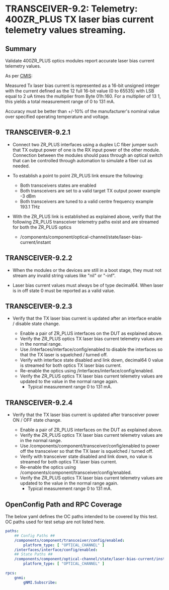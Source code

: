# TRANSCEIVER-9.2: Telemetry: 400ZR_PLUS TX laser bias current telemetry values streaming. 

## Summary

Validate 400ZR_PLUS optics modules report accurate laser bias current telemetry
values.

As per [CMIS](https://www.oiforum.com/wp-content/uploads/CMIS3p0_Third_Party_Spec.pdf):

Measured Tx laser bias current is represented as a 16-bit unsigned integer with
the current defined as the 12 full 16-bit value (0 to 65535) with LSB equal to
2 uA times the multiplier from Byte 01h:160. For a multiplier of 13 1,
this yields a total measurement range of 0 to 131 mA.

Accuracy must be better than +/-10% of the manufacturer's nominal value over
specified operating temperature and voltage.


## TRANSCEIVER-9.2.1

*   Connect two ZR_PLUS interfaces using a duplex LC fiber jumper such that TX
    output power of one is the RX input power of the other module. Connection
    between the modules should pass through an optical switch that can be
    controlled through automation to simulate a fiber cut as needed.
*   To establish a point to point ZR_PLUS link ensure the following:
      * Both transceivers states are enabled
      * Both transceivers are set to a valid target TX output power
        example -3 dBm
      * Both transceivers are tuned to a valid centre frequency
        example 193.1 THz
*   With the ZR_PLUS link is established as explained above, verify that the
    following ZR_PLUS transceiver telemetry paths exist and are streamed for both
    the ZR_PLUS optics

    *   /components/component/optical-channel/state/laser-bias-current/instant


## TRANSCEIVER-9.2.2

*   When the modules or the devices are still in a boot stage, they must not
    stream any invalid string values like "nil" or "-inf".

*   Laser bias current values must always be of type decimal64.
    When laser is in off state 0 must be reported as a valid value.

## TRANSCEIVER-9.2.3

*   Verify that the TX laser bias current is updated after an interface
    enable / disable state change.

    *   Enable a pair of ZR_PLUS interfaces on the DUT as explained above.
    *   Verify the ZR_PLUS optics TX laser bias current telemetry values are
        in the normal range.
    *   Use /interfaces/interface/config/enabled to disable the interfaces so
        that the TX laser is squelched / turned off.
    *   Verify with interface state disabled and link down, decimal64 0 value
        is streamed for both optics TX laser bias current.
    *   Re-enable the optics using /interfaces/interface/config/enabled.
    *   Verify the ZR_PLUS optics TX laser bias current telemetry values are
        updated to the value in the normal range again.
        * Typical measurement range 0 to 131 mA.

## TRANSCEIVER-9.2.4

*   Verify that the TX laser bias current is updated after transceiver power
    ON / OFF state change.

    *   Enable a pair of ZR_PLUS interfaces on the DUT as explained above.
    *   Verify the ZR_PLUS optics TX laser bias current telemetry values are
        in the normal range.
    *   Use /components/component/transceiver/config/enabled to power off the
        transceiver so that the TX laser is squelched / turned off.
    *   Verify with transceiver state disabled and link down, no value
        is streamed for both optics TX laser bias current.
    *   Re-enable the optics using
        /components/component/transceiver/config/enabled.
    *   Verify the ZR_PLUS optics TX laser bias current telemetry values are
        updated to the value in the normal range again.
        * Typical measurement range 0 to 131 mA.

## OpenConfig Path and RPC Coverage

The below yaml defines the OC paths intended to be covered by this test.  OC paths used for test setup are not listed here.

```yaml
paths:
    ## Config Paths ##
    /components/component/transceiver/config/enabled:
        platform_type: [ "OPTICAL_CHANNEL" ]
    /interfaces/interface/config/enabled:
    ## State Paths ##
    /components/component/optical-channel/state/laser-bias-current/instant:
        platform_type: [ "OPTICAL_CHANNEL" ]
    
rpcs:
    gnmi:
        gNMI.Subscribe:
```

